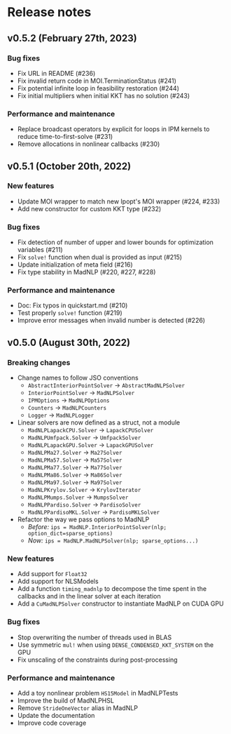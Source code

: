 # Release notes

## v0.5.2 (February 27th, 2023)

### Bug fixes

- Fix URL in README (#236)
- Fix invalid return code in MOI.TerminationStatus (#241)
- Fix potential infinite loop in feasibility restoration (#244)
- Fix initial multipliers when initial KKT has no solution (#243)

### Performance and maintenance

- Replace broadcast operators by explicit for loops in IPM kernels to reduce time-to-first-solve (#231)
- Remove allocations in nonlinear callbacks (#230)


## v0.5.1 (October 20th, 2022)

### New features

- Update MOI wrapper to match new Ipopt's MOI wrapper (#224, #233)
- Add new constructor for custom KKT type (#232)

### Bug fixes

- Fix detection of number of upper and lower bounds for optimization variables (#211)
- Fix `solve!` function when dual is provided as input (#215)
- Update initialization of meta field (#216)
- Fix type stability in MadNLP (#220, #227, #228)

### Performance and maintenance

- Doc: Fix typos in quickstart.md (#210)
- Test properly `solve!` function (#219)
- Improve error messages when invalid number is detected (#226)


## v0.5.0 (August 30th, 2022)

### Breaking changes

- Change names to follow JSO conventions
  - `AbstractInteriorPointSolver` -> `AbstractMadNLPSolver`
  - `InteriorPointSolver` -> `MadNLPSolver`
  - `IPMOptions` -> `MadNLPOptions`
  - `Counters` -> `MadNLPCounters`
  - `Logger` -> `MadNLPLogger`
- Linear solvers are now defined as a struct, not a module
  - `MadNLPLapackCPU.Solver` -> `LapackCPUSolver`
  - `MadNLPUmfpack.Solver` -> `UmfpackSolver`
  - `MadNLPLapackGPU.Solver` -> `LapackGPUSolver`
  - `MadNLPMa27.Solver` -> `Ma27Solver`
  - `MadNLPMa57.Solver` -> `Ma57Solver`
  - `MadNLPMa77.Solver` -> `Ma77Solver`
  - `MadNLPMa86.Solver` -> `Ma86Solver`
  - `MadNLPMa97.Solver` -> `Ma97Solver`
  - `MadNLPKrylov.Solver` -> `KrylovIterator`
  - `MadNLPMumps.Solver` -> `MumpsSolver`
  - `MadNLPPardiso.Solver` -> `PardisoSolver`
  - `MadNLPPardisoMKL.Solver` -> `PardisoMKLSolver`
- Refactor the way we pass options to MadNLP
  - *Before:* `ips = MadNLP.InteriorPointSolver(nlp; option_dict=sparse_options)`
  - *Now:* `ips = MadNLP.MadNLPSolver(nlp; sparse_options...)`

### New features

- Add support for `Float32`
- Add support for NLSModels
- Add a function `timing_madnlp` to decompose the time spent in the callbacks and in the linear solver at each iteration
- Add a `CuMadNLPSolver` constructor to instantiate MadNLP on CUDA GPU

### Bug fixes

- Stop overwriting the number of threads used in BLAS
- Use symmetric `mul!` when using `DENSE_CONDENSED_KKT_SYSTEM` on the GPU
- Fix unscaling of the constraints during post-processing

### Performance and maintenance

- Add a toy nonlinear problem `HS15Model` in MadNLPTests
- Improve the build of MadNLPHSL
- Remove `StrideOneVector` alias in MadNLP
- Update the documentation
- Improve code coverage


